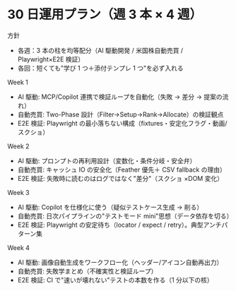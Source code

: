 <!-- docs/branding/content_calendar.md -->

# 30 日運用プラン（週 3 本 × 4 週）

方針

- 各週：3 本の柱を均等配分（AI 駆動開発 / 米国株自動売買 / Playwright×E2E 検証）
- 各回：短くても"学び 1 つ＋添付テンプレ 1 つ"を必ず入れる

Week 1

- AI 駆動: MCP/Copilot 連携で検証ループを自動化（失敗 → 差分 → 提案の流れ）
- 自動売買: Two-Phase 設計（Filter→Setup→Rank→Allocate）の検証観点
- E2E 検証: Playwright の最小落ちない構成（fixtures・安定化フラグ・動画/スクショ）

Week 2

- AI 駆動: プロンプトの再利用設計（変数化・条件分岐・安全弁）
- 自動売買: キャッシュ IO の安全化（Feather 優先＋ CSV fallback の理由）
- E2E 検証: 失敗時に読むのはログではなく"差分"（スクショ ×DOM 変化）

Week 3

- AI 駆動: Copilot を仕様化に使う（疑似テストケース生成 → 削る）
- 自動売買: 日次パイプラインの"テストモード mini"思想（データ依存を切る）
- E2E 検証: Playwright の安定待ち（locator / expect / retry）。典型アンチパターン集

Week 4

- AI 駆動: 画像自動生成をワークフロー化（ヘッダー/アイコン自動再出力）
- 自動売買: 失敗学まとめ（不確実性と検証ループ）
- E2E 検証: CI で"速いが壊れない"テストの本数を作る（1 分以下の核）

